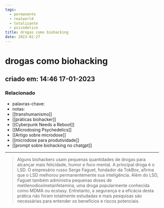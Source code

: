 ```yaml
---
tags:
  - permanente
  - realworld
  - totalizante
  - psicodelico
title: drogas como biohacking
date: 2023-02-27
---
```


# drogas como biohacking

## criado em: 14:46 17-01-2023

### Relacionado

- palavras-chave: 
- notas: 
- [[transhumanismo]]
- [[práticas biohacker]]
- [[Cyberpunk Needs a Reboot]]
- [[Microdosing Psychedelics]]
- [[Artigo sobre microdose]]
- [[microdose para produtividade]]
- [[prompt sobre biohacking no chatgpt]]
---

>Alguns biohackers usam pequenas quantidades de drogas para alcançar mais felicidade, humor e foco mental. A principal droga é o LSD. O empresário russo Serge Faguet, fundador da TokBox, afirma que o LSD melhorou permanentemente sua inteligência. Além do LSD, Faguet também administra pequenas doses de metilenodioximetanfetamina, uma droga popularmente conhecida como MDMA ou ecstasy. Entretanto, a segurança e a eficácia desta prática não foram totalmente estudadas e mais pesquisas são necessárias para entender os benefícios e riscos potenciais.

